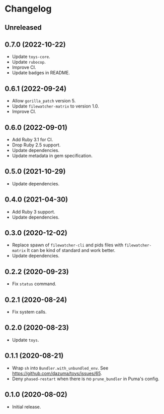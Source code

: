 # Changelog

## Unreleased

## 0.7.0 (2022-10-22)

*   Update `toys-core`.
*   Update `rubocop`.
*   Improve CI.
*   Update badges in README.

## 0.6.1 (2022-09-24)

*   Allow `gorilla_patch` version 5.
*   Update `filewatcher-matrix` to version 1.0.
*   Improve CI.

## 0.6.0 (2022-09-01)

*   Add Ruby 3.1 for CI.
*   Drop Ruby 2.5 support.
*   Update dependencies.
*   Update metadata in gem specification.

## 0.5.0 (2021-10-29)

*   Update dependencies.

## 0.4.0 (2021-04-30)

*   Add Ruby 3 support.
*   Update dependencies.

## 0.3.0 (2020-12-02)

*   Replace spawn of `filewatcher-cli` and pids files with `filewatcher-matrix`
    It can be kind of standard and work better.
*   Update dependencies.

## 0.2.2 (2020-09-23)

*   Fix `status` command.

## 0.2.1 (2020-08-24)

*   Fix system calls.

## 0.2.0 (2020-08-23)

*   Update `toys`.

## 0.1.1 (2020-08-21)

*   Wrap `sh` into `Bundler.with_unbundled_env`.
    See <https://github.com/dazuma/toys/issues/65>.
*   Deny `phased-restart` when there is no `prune_bundler` in Puma's config.

## 0.1.0 (2020-08-02)

*   Initial release.
